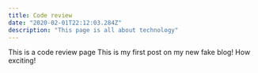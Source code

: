 ```yaml
---
title: Code review
date: "2020-02-01T22:12:03.284Z"
description: "This page is all about technology"
---
```


This is a code review page
This is my first post on my new fake blog! How exciting!
